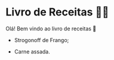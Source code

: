 # Livro de Receitas :man_cook:

Olá! Bem vindo ao livro de receitas :wave:

- Strogonoff de Frango;

* Carne assada.

